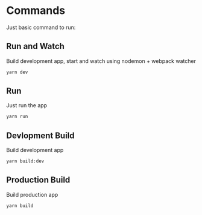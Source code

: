 # Commands

Just basic command to run:

## Run and Watch
Build development app, start and watch using nodemon + webpack watcher
```sh
yarn dev
```

## Run
Just run the app
```sh
yarn run
```

## Devlopment Build
Build development app
```sh
yarn build:dev
```

## Production Build
Build production app
```sh
yarn build
```
